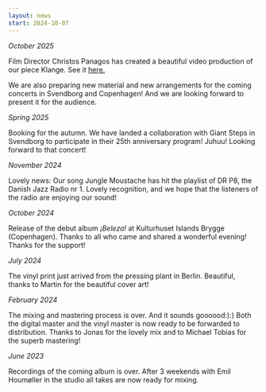 ```yaml
---
layout: news
start: 2024-10-07
---
```

_October 2025_

Film Director Christos Panagos has created a beautiful video production of our piece Klange. See it [here.](https://youtu.be/xCf4pOyZ2lQ)

We are also preparing new material and new arrangements for the coming concerts in Svendborg and Copenhagen! And we are looking forward to present it for the audience.

_Spring 2025_

Booking for the autumn. We have landed a collaboration with Giant Steps in Svendborg to participate in their 25th anniversary program! Juhuu! Looking forward to that concert!

_November 2024_

Lovely news: Our song Jungle Moustache has hit the playlist of DR P8, the Danish Jazz Radio nr 1. Lovely recognition, and we hope that the listeners of the radio are enjoying our sound!

_October 2024_

Release of the debut album _¡Beleza!_ at Kulturhuset Islands Brygge (Copenhagen). Thanks to all who came and shared a wonderful evening! Thanks for the support!

_July 2024_

The vinyl print just arrived from the pressing plant in Berlin. Beautiful, thanks to Martin for the beautiful cover art!

_February 2024_

The mixing and mastering process is over. And it sounds goooood:):) Both the digital master and the vinyl master is now ready to be forwarded to distribution. Thanks to Jonas for the lovely mix and to Michael Tobias for the superb mastering!

_June 2023_

Recordings of the coming album is over. After 3 weekends with Emil Houmøller in the studio all takes are now ready for mixing.